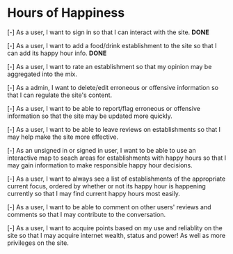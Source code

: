 # Hours of Happiness

[-] As a user, I want to sign in so that I can interact with the site.
**DONE**

[-] As a user, I want to add a food/drink establishment to the site so that I can add its happy hour info.
**DONE**

[-] As a user, I want to rate an establishment so that my opinion may be aggregated into the mix.

[-] As a admin, I want to delete/edit erroneous or offensive information so that I can regulate the site's content.

[-] As a user, I want to be able to report/flag erroneous or offensive information so that the site may be updated more quickly.

[-] As a user, I want to be able to leave reviews on establishments so that I may help make the site more effective.

[-] As an unsigned in or signed in user, I want to be able to use an interactive map to seach areas for establishments with happy hours so that I may gain information to make responsible happy hour decisions.

[-] As a user, I want to always see a list of establishments of the appropriate current focus, ordered by whether or not its happy hour is happening currently so that I may find current happy hours most easily.

[-] As a user, I want to be able to comment on other users' reviews and comments so that I may contribute to the conversation.

[-] As a user, I want to acquire points based on my use and reliablity on the site so that I may acquire internet wealth, status and power!  As well as more privileges on the site.
